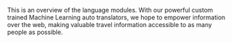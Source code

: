 This is an overview of the language modules. With our powerful custom trained Machine Learning auto translators, we hope to empower information over the web,
making valuable travel information accessible to as many people as possible.

